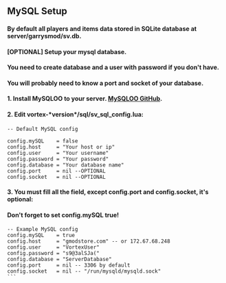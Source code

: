 ## MySQL Setup

#### By default all players and items data stored in SQLite database at **server/garrysmod/sv.db**.

#### \[OPTIONAL\] Setup your mysql database.
#### You need to create database and a user with password if you don't have.
#### You will probably need to know a port and socket of your database.

#### 1. Install MySQLOO to your server. [MySQLOO GitHub](https://github.com/FredyH/MySQLOO).
#### 2. Edit **vortex-\*version\*/sql/sv_sql_config.lua**:
```
-- Default MySQL config

config.mySQL    = false	
config.host     = "Your host or ip"
config.user     = "Your username"
config.password = "Your password"
config.database = "Your database name"
config.port     = nil --OPTIONAL
config.socket   = nil --OPTIONAL 

```
#### 3. You must fill all the field, except config.port and config.socket, it's optional:
#### Don't forget to set config.mySQL true!
````
-- Example MySQL config
config.mySQL    = true
config.host     = "gmodstore.com" -- or 172.67.68.248
config.user     = "VortexUser"
config.password = "s9@3alSJa("
config.database = "ServerDatabase"
config.port     = nil -- 3306 by default
config.socket   = nil -- "/run/mysqld/mysqld.sock"
```
